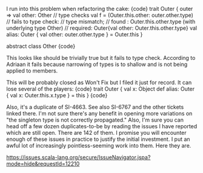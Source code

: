 I run into this problem when refactoring the cake:
{code}
trait Outer { outer =>
  val other: Other
  // type checks
  val f = (Outer.this.other: outer.other.type)
  // fails to type check:
  // type mismatch;
  // found : Outer.this.other.type (with underlying type Other)
  // required: Outer{val other: Outer.this.other.type}
  val alias: Outer { val other: outer.other.type } = Outer.this 
}

abstract class Other
{code}

This looks like should be trivially true but it fails to type check. According to Adriaan it fails because narrowing of types is to shallow and is not being applied to members.

This will be probably closed as Won't Fix but I filed it just for record.
It can lose several of the players:
{code}
trait Outer {
  val x: Object
  def alias: Outer { val x: Outer.this.x.type } = this
}
{code}

Also, it's a duplicate of SI-4663.
See also SI-6767 and the other tickets linked there. I'm not sure there's any benefit in opening more variations on "the singleton type is not correctly propagated."
Also, I'm sure you can head off a few dozen duplicates-to-be by reading the issues I have reported which are still open. There are 142 of them. I promise you will encounter enough of these issues in practice to justify the initial investment. I put an awful lot of increasingly pointless-seeming work into them. Here they are.

https://issues.scala-lang.org/secure/IssueNavigator.jspa?mode=hide&requestId=12210
